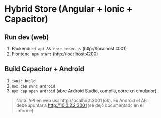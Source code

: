 # Hybrid Store (Angular + Ionic + Capacitor)

## Run dev (web)
1. Backend: `cd api && node index.js`  (http://localhost:3001)
2. Frontend: `npm start`  (http://localhost:4200)

## Build Capacitor + Android
1. `ionic build`
2. `npx cap sync android`
3. `npx cap open android` (abre Android Studio, compila, corre en emulador)

> Nota: API en web usa http://localhost:3001 (ok).
> En Android el API debe apuntar a http://10.0.2.2:3001 (se dejó documentado en el informe).

